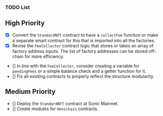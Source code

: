 ### TODO List

## High Priority
- [x] Convert the `StandardNFT` contract to have a `collectFee` function or make a separate smart contract for this that is imported into all the factories.
- [x] Revise the `FeeCollector` contract logic that stores or takes an array of factory address inputs. The list of factory addresses can be stored off-chain for more efficiency.
- [] In line with the `FeeCollector`, consider creating a variable for `pendingFees` or a simple balance check and a getter function for it.
- [] Fix all existing contracts to properly reflect the structure modularity.

## Medium Priority
- [] Deploy the `StandardNFT` contract at Sonic Mainnet.
- [] Create modules for `Omnichain` contracts.
